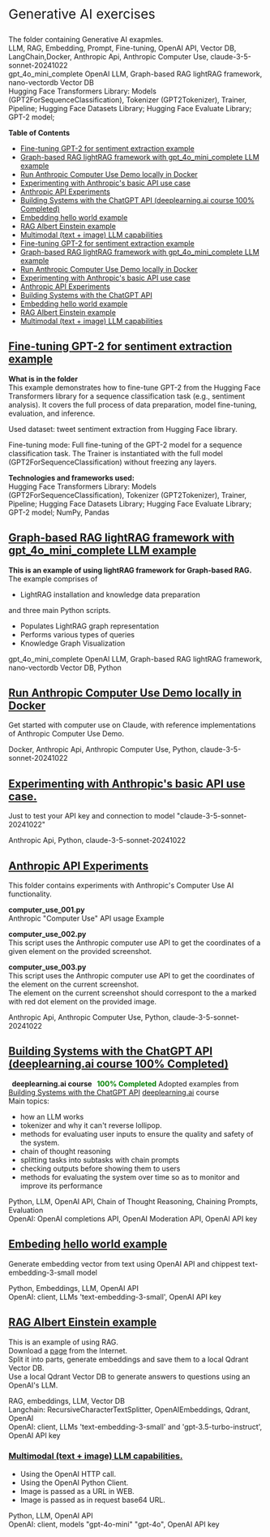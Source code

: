 <p style="font-size: 26px;"> Generative AI exercises </p>

The folder containing Generative AI exapmles.\
LLM, RAG, Embedding, Prompt, Fine-tuning, OpenAI API, Vector DB, LangChain,Docker, Anthropic Api, Anthropic Computer Use, claude-3-5-sonnet-20241022\
gpt_4o_mini_complete OpenAI LLM, Graph-based RAG lightRAG framework, nano-vectordb Vector DB\
Hugging Face Transformers Library: Models (GPT2ForSequenceClassification), Tokenizer (GPT2Tokenizer), Trainer, Pipeline; Hugging Face Datasets Library; Hugging Face Evaluate Library; GPT-2 model;


**Table of Contents**
- [Fine-tuning GPT-2 for sentiment extraction example](#fine-tuning-gpt-2-for-sentiment-extraction--example)
- [Graph-based RAG lightRAG framework with gpt_4o_mini_complete LLM example](#graph-based-rag-lightrag-framework-with-gpt_4o_mini_complete-llm-example)
- [Run Anthropic Computer Use Demo locally in Docker](#run-anthropic-computer-use-demo-locally-in-docker)
- [Experimenting with Anthropic's basic API use case](#experimenting-with-anthropics-basic-api-use-case)
- [Anthropic API Experiments](#anthropic-api-experiments)
- [Building Systems with the ChatGPT API (deeplearning.ai course 100% Completed)](#building-systems-with-the-chatgpt-api-deeplearningai-course-100-completed)
- [Embedding hello world example](#embedding-hello-world-example)
- [RAG Albert Einstein example](#rag-albert-einstein-example)
- [Multimodal (text + image) LLM capabilities](#multimodal-text--image-llm-capabilities)
- [Fine-tuning GPT-2 for sentiment extraction example](#fine-tuning-gpt-2-for-sentiment-extraction--example)
- [Graph-based RAG lightRAG framework with gpt_4o_mini_complete LLM example](#graph-based-rag-lightrag-framework-with-gpt_4o_mini_complete-llm-example)
- [Run Anthropic Computer Use Demo locally in Docker](#run-anthropic-computer-use-demo-locally-in-docker)
- [Experimenting with Anthropic's basic API use case](#experimenting-with-anthropics-basic-api-use-case)
- [Anthropic API Experiments](#anthropic-api-experiments)
- [Building Systems with the ChatGPT API](#building-systems-with-the-chatgpt-api)
- [Embedding hello world example](#embeding-hello-world-example)
- [RAG Albert Einstein example](#rag-albert-einstein-example)
- [Multimodal (text + image) LLM capabilities](#multimodal-text--image-llm-capabilities)








## [Fine-tuning GPT-2 for sentiment extraction  example](fine_tuning_huggingface_gpt2/README.md)
**What is in the folder**\
This example demonstrates how to fine-tune GPT-2 from the Hugging Face Transformers library for a sequence classification task (e.g., sentiment analysis). It covers the full process of data preparation, model fine-tuning, evaluation, and inference.

Used dataset:  tweet sentiment extraction from Hugging Face library.

Fine-tuning mode: Full fine-tuning of the GPT-2 model for a sequence classification task. The Trainer is instantiated with the full model (GPT2ForSequenceClassification) without freezing any layers.

**Technologies and frameworks used:**\
Hugging Face Transformers Library: Models (GPT2ForSequenceClassification), Tokenizer (GPT2Tokenizer), Trainer, Pipeline; Hugging Face Datasets Library; Hugging Face Evaluate Library; GPT-2 model;  NumPy, Pandas



## [Graph-based RAG lightRAG framework with gpt_4o_mini_complete LLM example](lightRAG_chatGPT/README.md)
**This is an example of using lightRAG framework for Graph-based RAG.**\
The example comprises of 
- LightRAG installation and knowledge data preparation 

and three main Python scripts.
- Populates LightRAG graph representation 
- Performs various types of queries 
- Knowledge Graph Visualization

gpt_4o_mini_complete OpenAI LLM, Graph-based RAG lightRAG framework, nano-vectordb Vector DB, Python


## [Run Anthropic Computer Use Demo locally in Docker](anthropic_computer_use_docker/README.md)
Get started with computer use on Claude, with reference implementations of Anthropic Computer Use Demo.

Docker, Anthropic Api, Anthropic Computer Use, Python, claude-3-5-sonnet-20241022

## [Experimenting with Anthropic's basic API use case.](anthropic_API_hello_world/README.md)
Just to test your API key and connection to model "claude-3-5-sonnet-20241022"

Anthropic Api,  Python, claude-3-5-sonnet-20241022


## [Anthropic API Experiments](anthropic_computer_use_api/README.md)
This folder contains experiments with Anthropic's Computer Use AI functionality.

**computer_use_001.py**\
Anthropic "Computer Use" API usage Example

**computer_use_002.py**\
This script uses the Anthropic computer use API to get the coordinates of a given element on the provided screenshot.

**computer_use_003.py**\
This script uses the Anthropic computer use API to get the coordinates of the element on the current screenshot.\
The element on the current screenshot should correspont to the a marked with red dot element on the provided image.


Anthropic Api, Anthropic Computer Use, Python, claude-3-5-sonnet-20241022

## [Building Systems with the ChatGPT API (deeplearning.ai course 100% Completed)](deeplearning_01/README.md) 
**&nbsp;&nbsp;deeplearning.ai course &nbsp;&nbsp;<span style="color: green;">100% Completed</span>**
Adopted examples from [Building Systems with the ChatGPT API](https://learn.deeplearning.ai/courses/chatgpt-building-system/) 
[deeplearning.ai](https://learn.deeplearning.ai) course\
Main topics:
- how an LLM works
- tokenizer and why it can't reverse lollipop.
- methods for evaluating user inputs to ensure the quality and safety of the system.
- chain of thought reasoning 
- splitting tasks into subtasks with chain prompts
- checking outputs before showing them to users
- methods for evaluating the system over time so as to monitor and improve its performance

Python, LLM, OpenAI API, Chain of Thought Reasoning, Chaining Prompts, Evaluation\
OpenAI: OpenAI completions API, OpenAI Moderation API,  OpenAI API key

## [Embeding hello world example](embeding_hello_world/README.md)

Generate embedding vector from text using OpenAI API and chippest text-embedding-3-small model

Python, Embeddings, LLM, OpenAI API\
OpenAI: client, LLMs 'text-embedding-3-small', OpenAI API key


## [RAG Albert Einstein example](rag_albert_einstein/README.md)

This is an example of using RAG.\
Download a [page](https://www.biography.com/scientists/albert-einstein) from the Internet.\
Split it into parts, generate embeddings and save them to a local Qdrant Vector DB.\
Use a local Qdrant Vector DB to generate answers to questions using an OpenAI's LLM.

RAG, embeddings, LLM, Vector DB\
Langchain: RecursiveCharacterTextSplitter, OpenAIEmbeddings, Qdrant, OpenAI\
OpenAI: client, LLMs 'text-embedding-3-small' and 'gpt-3.5-turbo-instruct', OpenAI API key

### [Multimodal \(text + image\) LLM capabilities.](text_and_image/README.md)

- Using the OpenAI HTTP call.
- Using the OpenAI Python Client. 
- Image is passed as a URL in WEB.
- Image is passed as in request base64 URL.

Python, LLM, OpenAI API\
OpenAI: client, models  "gpt-4o-mini" "gpt-4o", OpenAI API key
